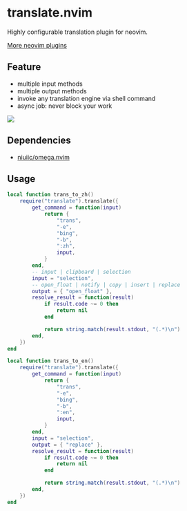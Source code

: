 # translate.nvim

Highly configurable translation plugin for neovim.

[More neovim plugins](https://github.com/niuiic/awesome-neovim-plugins)

## Feature

- multiple input methods
- multiple output methods
- invoke any translation engine via shell command
- async job: never block your work

<img src="https://github.com/niuiic/assets/blob/main/translate.nvim/usage.gif" />

## Dependencies

- [niuiic/omega.nvim](https://github.com/niuiic/omega.nvim)

## Usage

```lua
local function trans_to_zh()
	require("translate").translate({
		get_command = function(input)
			return {
				"trans",
				"-e",
				"bing",
				"-b",
				":zh",
				input,
			}
		end,
        -- input | clipboard | selection
		input = "selection",
        -- open_float | notify | copy | insert | replace
		output = { "open_float" },
		resolve_result = function(result)
			if result.code ~= 0 then
				return nil
			end

			return string.match(result.stdout, "(.*)\n")
		end,
	})
end

local function trans_to_en()
	require("translate").translate({
		get_command = function(input)
			return {
				"trans",
				"-e",
				"bing",
				"-b",
				":en",
				input,
			}
		end,
		input = "selection",
		output = { "replace" },
		resolve_result = function(result)
			if result.code ~= 0 then
				return nil
			end

			return string.match(result.stdout, "(.*)\n")
		end,
	})
end
```
